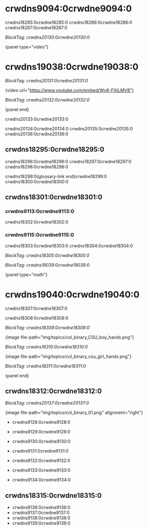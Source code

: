 # crwdns9094:0crwdne9094:0

crwdns18285:0crwdne18285:0 crwdns18286:0crwdne18286:0 crwdns18287:0crwdne18287:0

*BlockTag: crwdns20130:0crwdne20130:0*

{panel type="video"}

# crwdns19038:0crwdne19038:0

*BlockTag: crwdns20131:0crwdne20131:0*

{video url="https://www.youtube.com/embed/Wy6-FXtLMV8"}

*BlockTag: crwdns20132:0crwdne20132:0*

{panel end}

crwdns20133:0crwdne20133:0

crwdns20134:0crwdne20134:0 crwdns20135:0crwdne20135:0 crwdns20136:0crwdne20136:0

## crwdns18295:0crwdne18295:0

crwdns18296:0crwdne18296:0 crwdns18297:0crwdne18297:0 crwdns18298:0crwdne18298:0

crwdns18299:0{glossary-link end}crwdne18299:0 crwdns18300:0crwdne18300:0

## crwdns18301:0crwdne18301:0

### crwdns9113:0crwdne9113:0

crwdns18302:0crwdne18302:0

### crwdns9115:0crwdne9115:0

crwdns18303:0crwdne18303:0 crwdns18304:0crwdne18304:0

*BlockTag: crwdns18305:0crwdne18305:0*

*BlockTag: crwdns19039:0crwdne19039:0*

{panel type="math"}

# crwdns19040:0crwdne19040:0

crwdns18307:0crwdne18307:0

crwdns18308:0crwdne18308:0

*BlockTag: crwdns18309:0crwdne18309:0*

{image file-path="img/topics/col_binary_CSU_boy_hands.png"}

*BlockTag: crwdns18310:0crwdne18310:0*

{image file-path="img/topics/col_binary_csu_girl_hands.png"}

*BlockTag: crwdns18311:0crwdne18311:0*

{panel end}

## crwdns18312:0crwdne18312:0

*BlockTag: crwdns20137:0crwdne20137:0*

{image file-path="img/topics/col_binary_01.png" alignment="right"}

- crwdns9128:0crwdne9128:0

- crwdns9129:0crwdne9129:0

- crwdns9130:0crwdne9130:0

- crwdns9131:0crwdne9131:0

- crwdns9132:0crwdne9132:0

- crwdns9133:0crwdne9133:0

- crwdns9134:0crwdne9134:0

## crwdns18315:0crwdne18315:0

- crwdns9136:0crwdne9136:0
- crwdns9137:0crwdne9137:0
- crwdns9138:0crwdne9138:0
- crwdns9139:0crwdne9139:0
